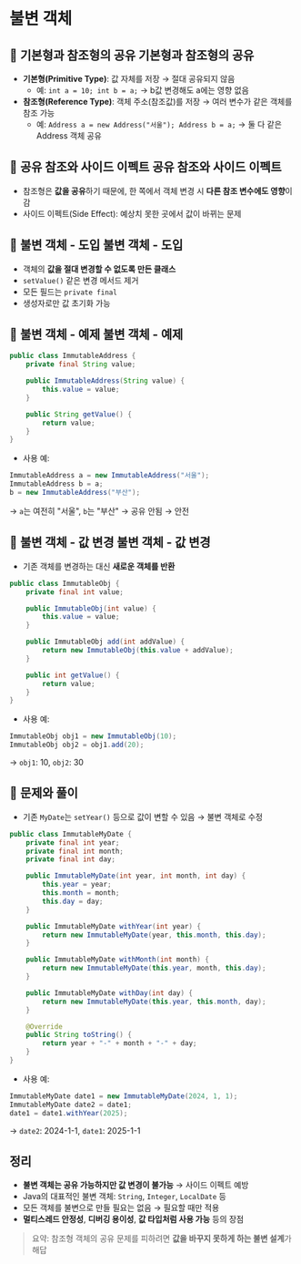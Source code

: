 # 불변 객체

## 📌 기본형과 참조형의 공유 기본형과 참조형의 공유
- **기본형(Primitive Type)**: 값 자체를 저장 → 절대 공유되지 않음
  - 예: `int a = 10; int b = a;` → b값 변경해도 a에는 영향 없음
- **참조형(Reference Type)**: 객체 주소(참조값)를 저장 → 여러 변수가 같은 객체를 참조 가능
  - 예: `Address a = new Address("서울"); Address b = a;` → 둘 다 같은 Address 객체 공유

## 📌 공유 참조와 사이드 이펙트 공유 참조와 사이드 이펙트
- 참조형은 **값을 공유**하기 때문에, 한 쪽에서 객체 변경 시 **다른 참조 변수에도 영향**이 감
- 사이드 이펙트(Side Effect): 예상치 못한 곳에서 값이 바뀌는 문제

## 📌 불변 객체 - 도입 불변 객체 - 도입
- 객체의 **값을 절대 변경할 수 없도록 만든 클래스**
- `setValue()` 같은 변경 메서드 제거
- 모든 필드는 `private final`
- 생성자로만 값 초기화 가능

## 📌 불변 객체 - 예제 불변 객체 - 예제
```java
public class ImmutableAddress {
    private final String value;

    public ImmutableAddress(String value) {
        this.value = value;
    }

    public String getValue() {
        return value;
    }
}
```
- 사용 예:
```java
ImmutableAddress a = new ImmutableAddress("서울");
ImmutableAddress b = a;
b = new ImmutableAddress("부산");
```
→ `a`는 여전히 "서울", `b`는 "부산" → 공유 안됨 → 안전

## 📌 불변 객체 - 값 변경 불변 객체 - 값 변경
- 기존 객체를 변경하는 대신 **새로운 객체를 반환**
```java
public class ImmutableObj {
    private final int value;

    public ImmutableObj(int value) {
        this.value = value;
    }

    public ImmutableObj add(int addValue) {
        return new ImmutableObj(this.value + addValue);
    }

    public int getValue() {
        return value;
    }
}
```
- 사용 예:
```java
ImmutableObj obj1 = new ImmutableObj(10);
ImmutableObj obj2 = obj1.add(20);
```
→ `obj1`: 10, `obj2`: 30

## 📌 문제와 풀이 
- 기존 `MyDate`는 `setYear()` 등으로 값이 변할 수 있음 → 불변 객체로 수정
```java
public class ImmutableMyDate {
    private final int year;
    private final int month;
    private final int day;

    public ImmutableMyDate(int year, int month, int day) {
        this.year = year;
        this.month = month;
        this.day = day;
    }

    public ImmutableMyDate withYear(int year) {
        return new ImmutableMyDate(year, this.month, this.day);
    }

    public ImmutableMyDate withMonth(int month) {
        return new ImmutableMyDate(this.year, month, this.day);
    }

    public ImmutableMyDate withDay(int day) {
        return new ImmutableMyDate(this.year, this.month, day);
    }

    @Override
    public String toString() {
        return year + "-" + month + "-" + day;
    }
}
```
- 사용 예:
```java
ImmutableMyDate date1 = new ImmutableMyDate(2024, 1, 1);
ImmutableMyDate date2 = date1;
date1 = date1.withYear(2025);
```
→ `date2`: 2024-1-1, `date1`: 2025-1-1

## 정리 
- **불변 객체는 공유 가능하지만 값 변경이 불가능** → 사이드 이펙트 예방
- Java의 대표적인 불변 객체: `String`, `Integer`, `LocalDate` 등
- 모든 객체를 불변으로 만들 필요는 없음 → 필요할 때만 적용
- **멀티스레드 안정성**, **디버깅 용이성**, **값 타입처럼 사용 가능** 등의 장점

> 요약: 참조형 객체의 공유 문제를 피하려면 **값을 바꾸지 못하게 하는 불변 설계**가 해답
